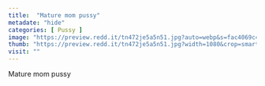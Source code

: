 ```yaml
---
title:  "Mature mom pussy"
metadate: "hide"
categories: [ Pussy ]
image: "https://preview.redd.it/tn472je5a5n51.jpg?auto=webp&s=fac4069c403f4d7911615d1d40c0f6f85e7db707"
thumb: "https://preview.redd.it/tn472je5a5n51.jpg?width=1080&crop=smart&auto=webp&s=6bcb60fd5274b4c400447c3c063206514db750a2"
visit: ""
---
```

Mature mom pussy
